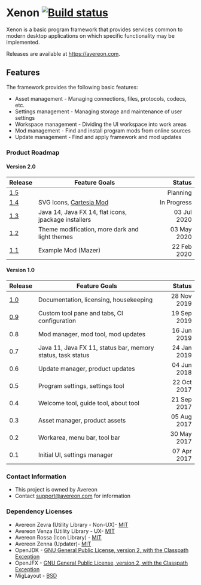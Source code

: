 [build-status]: https://github.com/avereon/xenon/workflows/Avereon%20Xenon%20Continuous/badge.svg "Build status"

# Xenon [![][build-status]](https://github.com/avereon/xenon/actions)

Xenon is a basic program framework that provides services common to modern
desktop applications on which specific functionality may be implemented. 

Releases are available at https://avereon.com.

## Features
The framework provides the following basic features:

* Asset management - Managing connections, files, protocols, codecs, etc.
* Settings management - Managing storage and maintenance of user settings
* Workspace management - Dividing the UI workspace into work areas 
* Mod management - Find and install program mods from online sources
* Update management - Find and apply framework and mod updates

### Product Roadmap

#### Version 2.0
| Release | Feature Goals | Status |
|---|---|---:|
|[1.5](https://github.com/avereon/xenon/milestone/7)| | Planning |
|[1.4](https://github.com/avereon/xenon/milestone/6)|SVG Icons, [Cartesia Mod](https://github.com/avereon/carta)|In Progress|
|[1.3](https://github.com/avereon/xenon/milestone/5)|Java 14, Java FX 14, flat icons, jpackage installers|03 Jul 2020|
|[1.2](https://github.com/avereon/xenon/milestone/4)|Theme modification, more dark and light themes|03 May 2020|
|[1.1](https://github.com/avereon/xenon/milestone/3)|Example Mod (Mazer)|22 Feb 2020|

#### Version 1.0
| Release | Feature Goals | Status |
|---|---|---:|
|[1.0](https://github.com/avereon/xenon/milestone/2)|Documentation, licensing, housekeeping|28 Nov 2019|
|[0.9](https://github.com/avereon/xenon/milestone/1)|Custom tool pane and tabs, CI configuration|19 Sep 2019|
|0.8|Mod manager, mod tool, mod updates|16 Jun 2019|
|0.7|Java 11, Java FX 11, status bar, memory status, task status|24 Jan 2019|
|0.6|Update manager, product updates|04 Jun 2018|
|0.5|Program settings, settings tool|22 Oct 2017|
|0.4|Welcome tool, guide tool, about tool|21 Sep 2017|
|0.3|Asset manager, product assets|05 Aug 2017|
|0.2|Workarea, menu bar, tool bar|30 May 2017|
|0.1|Initial UI, settings manager|07 Apr 2017|

### Contact Information

* This project is owned by Avereon
* Contact support@avereon.com for information

### Dependency Licenses

* Avereon Zevra (Utility Library - Non-UX)- [MIT](https://avereon.com/license/mit/)
* Avereon Venza (Utility Library - UX- [MIT](https://avereon.com/license/mit/)
* Avereon Rossa (Icon Library) - [MIT](https://avereon.com/license/mit/)
* Avereon Zenna (Updater)- [MIT](https://avereon.com/license/mit/)
* OpenJDK - [GNU General Public License, version 2, with the Classpath Exception](https://openjdk.java.net/legal/gplv2+ce.html)
* OpenJFX - [GNU General Public License, version 2, with the Classpath Exception](https://openjdk.java.net/legal/gplv2+ce.html)
* MigLayout - [BSD](http://www.debian.org/misc/bsd.license)
